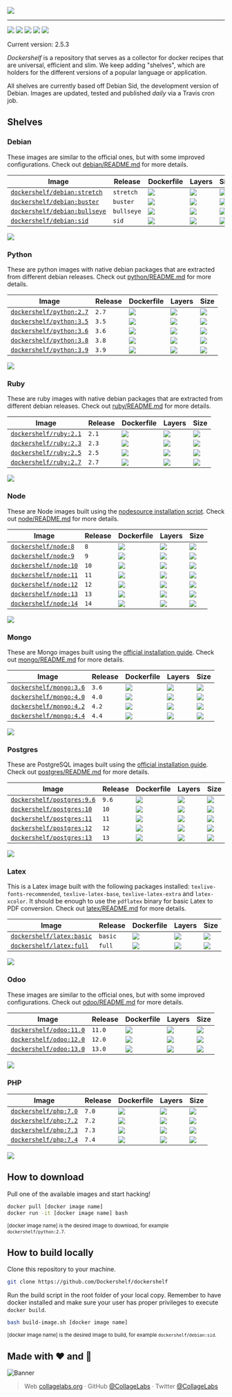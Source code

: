 ![](https://rawcdn.githack.com/Dockershelf/dockershelf/4db25518b4ed4507a278c56575072649fc52503a/images/banner.svg)

---

[![](https://img.shields.io/github/release/Dockershelf/dockershelf.svg)](https://github.com/Dockershelf/dockershelf/releases) [![](https://img.shields.io/travis/Dockershelf/dockershelf.svg)](https://travis-ci.org/Dockershelf/dockershelf) [![](https://img.shields.io/github/issues-raw/Dockershelf/dockershelf/in%20progress.svg?label=in%20progress)](https://github.com/Dockershelf/dockershelf/issues?q=is%3Aissue+is%3Aopen+label%3A%22in+progress%22) [![](https://badges.gitter.im/Dockershelf/dockershelf.svg)](https://gitter.im/Dockershelf/dockershelf) [![](https://cla-assistant.io/readme/badge/Dockershelf/dockershelf)](https://cla-assistant.io/Dockershelf/dockershelf)

Current version: 2.5.3

*Dockershelf* is a repository that serves as a collector for docker recipes that are universal, efficient and slim. We keep adding "shelves", which are holders for the different versions of a popular language or application.

All shelves are currently based off Debian Sid, the development version of Debian. Images are updated, tested and published *daily* via a Travis cron job.

## Shelves

### Debian

These images are similar to the official ones, but with some improved configurations. Check out [debian/README.md](https://github.com/Dockershelf/dockershelf/blob/master/debian/README.md) for more details.

|Image  |Release  |Dockerfile  |Layers  |Size  |
|-------|---------|------------|--------|------|
|[`dockershelf/debian:stretch`](https://hub.docker.com/r/dockershelf/debian)|`stretch`|[![](https://img.shields.io/badge/-debian%2Fstretch%2FDockerfile-blue.svg?colorA=22313f&colorB=4a637b&maxAge=86400&logo=docker)](https://github.com/Dockershelf/dockershelf/blob/master/debian/stretch/Dockerfile)|[![](https://img.shields.io/microbadger/layers/dockershelf/debian/stretch.svg?colorA=22313f&colorB=4a637b&maxAge=86400)](https://microbadger.com/images/dockershelf/debian:stretch)|[![](https://img.shields.io/microbadger/image-size/dockershelf/debian/stretch.svg?colorA=22313f&colorB=4a637b&maxAge=86400)](https://microbadger.com/images/dockershelf/debian:stretch)|
|[`dockershelf/debian:buster`](https://hub.docker.com/r/dockershelf/debian)|`buster`|[![](https://img.shields.io/badge/-debian%2Fbuster%2FDockerfile-blue.svg?colorA=22313f&colorB=4a637b&maxAge=86400&logo=docker)](https://github.com/Dockershelf/dockershelf/blob/master/debian/buster/Dockerfile)|[![](https://img.shields.io/microbadger/layers/dockershelf/debian/buster.svg?colorA=22313f&colorB=4a637b&maxAge=86400)](https://microbadger.com/images/dockershelf/debian:buster)|[![](https://img.shields.io/microbadger/image-size/dockershelf/debian/buster.svg?colorA=22313f&colorB=4a637b&maxAge=86400)](https://microbadger.com/images/dockershelf/debian:buster)|
|[`dockershelf/debian:bullseye`](https://hub.docker.com/r/dockershelf/debian)|`bullseye`|[![](https://img.shields.io/badge/-debian%2Fbullseye%2FDockerfile-blue.svg?colorA=22313f&colorB=4a637b&maxAge=86400&logo=docker)](https://github.com/Dockershelf/dockershelf/blob/master/debian/bullseye/Dockerfile)|[![](https://img.shields.io/microbadger/layers/dockershelf/debian/bullseye.svg?colorA=22313f&colorB=4a637b&maxAge=86400)](https://microbadger.com/images/dockershelf/debian:bullseye)|[![](https://img.shields.io/microbadger/image-size/dockershelf/debian/bullseye.svg?colorA=22313f&colorB=4a637b&maxAge=86400)](https://microbadger.com/images/dockershelf/debian:bullseye)|
|[`dockershelf/debian:sid`](https://hub.docker.com/r/dockershelf/debian)|`sid`|[![](https://img.shields.io/badge/-debian%2Fsid%2FDockerfile-blue.svg?colorA=22313f&colorB=4a637b&maxAge=86400&logo=docker)](https://github.com/Dockershelf/dockershelf/blob/master/debian/sid/Dockerfile)|[![](https://img.shields.io/microbadger/layers/dockershelf/debian/sid.svg?colorA=22313f&colorB=4a637b&maxAge=86400)](https://microbadger.com/images/dockershelf/debian:sid)|[![](https://img.shields.io/microbadger/image-size/dockershelf/debian/sid.svg?colorA=22313f&colorB=4a637b&maxAge=86400)](https://microbadger.com/images/dockershelf/debian:sid)|

![](https://rawcdn.githack.com/Dockershelf/dockershelf/42161077720b74d46b2ed8e51cb5bb958bb0406a/images/table.svg)

### Python

These are python images with native debian packages that are extracted from different debian releases. Check out [python/README.md](https://github.com/Dockershelf/dockershelf/blob/master/python/README.md) for more details.

|Image  |Release  |Dockerfile  |Layers  |Size  |
|-------|---------|------------|--------|------|
|[`dockershelf/python:2.7`](https://hub.docker.com/r/dockershelf/python)|`2.7`|[![](https://img.shields.io/badge/-python%2F2.7%2FDockerfile-blue.svg?colorA=22313f&colorB=4a637b&maxAge=86400&logo=docker)](https://github.com/Dockershelf/dockershelf/blob/master/python/2.7/Dockerfile)|[![](https://img.shields.io/microbadger/layers/dockershelf/python/2.7.svg?colorA=22313f&colorB=4a637b&maxAge=86400)](https://microbadger.com/images/dockershelf/python:2.7)|[![](https://img.shields.io/microbadger/image-size/dockershelf/python/2.7.svg?colorA=22313f&colorB=4a637b&maxAge=86400)](https://microbadger.com/images/dockershelf/python:2.7)|
|[`dockershelf/python:3.5`](https://hub.docker.com/r/dockershelf/python)|`3.5`|[![](https://img.shields.io/badge/-python%2F3.5%2FDockerfile-blue.svg?colorA=22313f&colorB=4a637b&maxAge=86400&logo=docker)](https://github.com/Dockershelf/dockershelf/blob/master/python/3.5/Dockerfile)|[![](https://img.shields.io/microbadger/layers/dockershelf/python/3.5.svg?colorA=22313f&colorB=4a637b&maxAge=86400)](https://microbadger.com/images/dockershelf/python:3.5)|[![](https://img.shields.io/microbadger/image-size/dockershelf/python/3.5.svg?colorA=22313f&colorB=4a637b&maxAge=86400)](https://microbadger.com/images/dockershelf/python:3.5)|
|[`dockershelf/python:3.6`](https://hub.docker.com/r/dockershelf/python)|`3.6`|[![](https://img.shields.io/badge/-python%2F3.6%2FDockerfile-blue.svg?colorA=22313f&colorB=4a637b&maxAge=86400&logo=docker)](https://github.com/Dockershelf/dockershelf/blob/master/python/3.6/Dockerfile)|[![](https://img.shields.io/microbadger/layers/dockershelf/python/3.6.svg?colorA=22313f&colorB=4a637b&maxAge=86400)](https://microbadger.com/images/dockershelf/python:3.6)|[![](https://img.shields.io/microbadger/image-size/dockershelf/python/3.6.svg?colorA=22313f&colorB=4a637b&maxAge=86400)](https://microbadger.com/images/dockershelf/python:3.6)|
|[`dockershelf/python:3.8`](https://hub.docker.com/r/dockershelf/python)|`3.8`|[![](https://img.shields.io/badge/-python%2F3.8%2FDockerfile-blue.svg?colorA=22313f&colorB=4a637b&maxAge=86400&logo=docker)](https://github.com/Dockershelf/dockershelf/blob/master/python/3.8/Dockerfile)|[![](https://img.shields.io/microbadger/layers/dockershelf/python/3.8.svg?colorA=22313f&colorB=4a637b&maxAge=86400)](https://microbadger.com/images/dockershelf/python:3.8)|[![](https://img.shields.io/microbadger/image-size/dockershelf/python/3.8.svg?colorA=22313f&colorB=4a637b&maxAge=86400)](https://microbadger.com/images/dockershelf/python:3.8)|
|[`dockershelf/python:3.9`](https://hub.docker.com/r/dockershelf/python)|`3.9`|[![](https://img.shields.io/badge/-python%2F3.9%2FDockerfile-blue.svg?colorA=22313f&colorB=4a637b&maxAge=86400&logo=docker)](https://github.com/Dockershelf/dockershelf/blob/master/python/3.9/Dockerfile)|[![](https://img.shields.io/microbadger/layers/dockershelf/python/3.9.svg?colorA=22313f&colorB=4a637b&maxAge=86400)](https://microbadger.com/images/dockershelf/python:3.9)|[![](https://img.shields.io/microbadger/image-size/dockershelf/python/3.9.svg?colorA=22313f&colorB=4a637b&maxAge=86400)](https://microbadger.com/images/dockershelf/python:3.9)|

![](https://rawcdn.githack.com/Dockershelf/dockershelf/42161077720b74d46b2ed8e51cb5bb958bb0406a/images/table.svg)

### Ruby

These are ruby images with native debian packages that are extracted from different debian releases. Check out [ruby/README.md](https://github.com/Dockershelf/dockershelf/blob/master/ruby/README.md) for more details.

|Image  |Release  |Dockerfile  |Layers  |Size  |
|-------|---------|------------|--------|------|
|[`dockershelf/ruby:2.1`](https://hub.docker.com/r/dockershelf/ruby)|`2.1`|[![](https://img.shields.io/badge/-ruby%2F2.1%2FDockerfile-blue.svg?colorA=22313f&colorB=4a637b&maxAge=86400&logo=docker)](https://github.com/Dockershelf/dockershelf/blob/master/ruby/2.1/Dockerfile)|[![](https://img.shields.io/microbadger/layers/dockershelf/ruby/2.1.svg?colorA=22313f&colorB=4a637b&maxAge=86400)](https://microbadger.com/images/dockershelf/ruby:2.1)|[![](https://img.shields.io/microbadger/image-size/dockershelf/ruby/2.1.svg?colorA=22313f&colorB=4a637b&maxAge=86400)](https://microbadger.com/images/dockershelf/ruby:2.1)|
|[`dockershelf/ruby:2.3`](https://hub.docker.com/r/dockershelf/ruby)|`2.3`|[![](https://img.shields.io/badge/-ruby%2F2.3%2FDockerfile-blue.svg?colorA=22313f&colorB=4a637b&maxAge=86400&logo=docker)](https://github.com/Dockershelf/dockershelf/blob/master/ruby/2.3/Dockerfile)|[![](https://img.shields.io/microbadger/layers/dockershelf/ruby/2.3.svg?colorA=22313f&colorB=4a637b&maxAge=86400)](https://microbadger.com/images/dockershelf/ruby:2.3)|[![](https://img.shields.io/microbadger/image-size/dockershelf/ruby/2.3.svg?colorA=22313f&colorB=4a637b&maxAge=86400)](https://microbadger.com/images/dockershelf/ruby:2.3)|
|[`dockershelf/ruby:2.5`](https://hub.docker.com/r/dockershelf/ruby)|`2.5`|[![](https://img.shields.io/badge/-ruby%2F2.5%2FDockerfile-blue.svg?colorA=22313f&colorB=4a637b&maxAge=86400&logo=docker)](https://github.com/Dockershelf/dockershelf/blob/master/ruby/2.5/Dockerfile)|[![](https://img.shields.io/microbadger/layers/dockershelf/ruby/2.5.svg?colorA=22313f&colorB=4a637b&maxAge=86400)](https://microbadger.com/images/dockershelf/ruby:2.5)|[![](https://img.shields.io/microbadger/image-size/dockershelf/ruby/2.5.svg?colorA=22313f&colorB=4a637b&maxAge=86400)](https://microbadger.com/images/dockershelf/ruby:2.5)|
|[`dockershelf/ruby:2.7`](https://hub.docker.com/r/dockershelf/ruby)|`2.7`|[![](https://img.shields.io/badge/-ruby%2F2.7%2FDockerfile-blue.svg?colorA=22313f&colorB=4a637b&maxAge=86400&logo=docker)](https://github.com/Dockershelf/dockershelf/blob/master/ruby/2.7/Dockerfile)|[![](https://img.shields.io/microbadger/layers/dockershelf/ruby/2.7.svg?colorA=22313f&colorB=4a637b&maxAge=86400)](https://microbadger.com/images/dockershelf/ruby:2.7)|[![](https://img.shields.io/microbadger/image-size/dockershelf/ruby/2.7.svg?colorA=22313f&colorB=4a637b&maxAge=86400)](https://microbadger.com/images/dockershelf/ruby:2.7)|

![](https://rawcdn.githack.com/Dockershelf/dockershelf/42161077720b74d46b2ed8e51cb5bb958bb0406a/images/table.svg)

### Node

These are Node images built using the [nodesource installation script](https://nodejs.org/en/download/package-manager/#debian-and-ubuntu-based-linux-distributions). Check out [node/README.md](https://github.com/Dockershelf/dockershelf/blob/master/node/README.md) for more details.

|Image  |Release  |Dockerfile  |Layers  |Size  |
|-------|---------|------------|--------|------|
|[`dockershelf/node:8`](https://hub.docker.com/r/dockershelf/node)|`8`|[![](https://img.shields.io/badge/-node%2F8%2FDockerfile-blue.svg?colorA=22313f&colorB=4a637b&maxAge=86400&logo=docker)](https://github.com/Dockershelf/dockershelf/blob/master/node/8/Dockerfile)|[![](https://img.shields.io/microbadger/layers/dockershelf/node/8.svg?colorA=22313f&colorB=4a637b&maxAge=86400)](https://microbadger.com/images/dockershelf/node:8)|[![](https://img.shields.io/microbadger/image-size/dockershelf/node/8.svg?colorA=22313f&colorB=4a637b&maxAge=86400)](https://microbadger.com/images/dockershelf/node:8)|
|[`dockershelf/node:9`](https://hub.docker.com/r/dockershelf/node)|`9`|[![](https://img.shields.io/badge/-node%2F9%2FDockerfile-blue.svg?colorA=22313f&colorB=4a637b&maxAge=86400&logo=docker)](https://github.com/Dockershelf/dockershelf/blob/master/node/9/Dockerfile)|[![](https://img.shields.io/microbadger/layers/dockershelf/node/9.svg?colorA=22313f&colorB=4a637b&maxAge=86400)](https://microbadger.com/images/dockershelf/node:9)|[![](https://img.shields.io/microbadger/image-size/dockershelf/node/9.svg?colorA=22313f&colorB=4a637b&maxAge=86400)](https://microbadger.com/images/dockershelf/node:9)|
|[`dockershelf/node:10`](https://hub.docker.com/r/dockershelf/node)|`10`|[![](https://img.shields.io/badge/-node%2F10%2FDockerfile-blue.svg?colorA=22313f&colorB=4a637b&maxAge=86400&logo=docker)](https://github.com/Dockershelf/dockershelf/blob/master/node/10/Dockerfile)|[![](https://img.shields.io/microbadger/layers/dockershelf/node/10.svg?colorA=22313f&colorB=4a637b&maxAge=86400)](https://microbadger.com/images/dockershelf/node:10)|[![](https://img.shields.io/microbadger/image-size/dockershelf/node/10.svg?colorA=22313f&colorB=4a637b&maxAge=86400)](https://microbadger.com/images/dockershelf/node:10)|
|[`dockershelf/node:11`](https://hub.docker.com/r/dockershelf/node)|`11`|[![](https://img.shields.io/badge/-node%2F11%2FDockerfile-blue.svg?colorA=22313f&colorB=4a637b&maxAge=86400&logo=docker)](https://github.com/Dockershelf/dockershelf/blob/master/node/11/Dockerfile)|[![](https://img.shields.io/microbadger/layers/dockershelf/node/11.svg?colorA=22313f&colorB=4a637b&maxAge=86400)](https://microbadger.com/images/dockershelf/node:11)|[![](https://img.shields.io/microbadger/image-size/dockershelf/node/11.svg?colorA=22313f&colorB=4a637b&maxAge=86400)](https://microbadger.com/images/dockershelf/node:11)|
|[`dockershelf/node:12`](https://hub.docker.com/r/dockershelf/node)|`12`|[![](https://img.shields.io/badge/-node%2F12%2FDockerfile-blue.svg?colorA=22313f&colorB=4a637b&maxAge=86400&logo=docker)](https://github.com/Dockershelf/dockershelf/blob/master/node/12/Dockerfile)|[![](https://img.shields.io/microbadger/layers/dockershelf/node/12.svg?colorA=22313f&colorB=4a637b&maxAge=86400)](https://microbadger.com/images/dockershelf/node:12)|[![](https://img.shields.io/microbadger/image-size/dockershelf/node/12.svg?colorA=22313f&colorB=4a637b&maxAge=86400)](https://microbadger.com/images/dockershelf/node:12)|
|[`dockershelf/node:13`](https://hub.docker.com/r/dockershelf/node)|`13`|[![](https://img.shields.io/badge/-node%2F13%2FDockerfile-blue.svg?colorA=22313f&colorB=4a637b&maxAge=86400&logo=docker)](https://github.com/Dockershelf/dockershelf/blob/master/node/13/Dockerfile)|[![](https://img.shields.io/microbadger/layers/dockershelf/node/13.svg?colorA=22313f&colorB=4a637b&maxAge=86400)](https://microbadger.com/images/dockershelf/node:13)|[![](https://img.shields.io/microbadger/image-size/dockershelf/node/13.svg?colorA=22313f&colorB=4a637b&maxAge=86400)](https://microbadger.com/images/dockershelf/node:13)|
|[`dockershelf/node:14`](https://hub.docker.com/r/dockershelf/node)|`14`|[![](https://img.shields.io/badge/-node%2F14%2FDockerfile-blue.svg?colorA=22313f&colorB=4a637b&maxAge=86400&logo=docker)](https://github.com/Dockershelf/dockershelf/blob/master/node/14/Dockerfile)|[![](https://img.shields.io/microbadger/layers/dockershelf/node/14.svg?colorA=22313f&colorB=4a637b&maxAge=86400)](https://microbadger.com/images/dockershelf/node:14)|[![](https://img.shields.io/microbadger/image-size/dockershelf/node/14.svg?colorA=22313f&colorB=4a637b&maxAge=86400)](https://microbadger.com/images/dockershelf/node:14)|

![](https://rawcdn.githack.com/Dockershelf/dockershelf/42161077720b74d46b2ed8e51cb5bb958bb0406a/images/table.svg)

### Mongo

These are Mongo images built using the [official installation guide](https://docs.mongodb.com/manual/tutorial/install-mongodb-on-debian/). Check out [mongo/README.md](https://github.com/Dockershelf/dockershelf/blob/master/mongo/README.md) for more details.

|Image  |Release  |Dockerfile  |Layers  |Size  |
|-------|---------|------------|--------|------|
|[`dockershelf/mongo:3.6`](https://hub.docker.com/r/dockershelf/mongo)|`3.6`|[![](https://img.shields.io/badge/-mongo%2F3.6%2FDockerfile-blue.svg?colorA=22313f&colorB=4a637b&maxAge=86400&logo=docker)](https://github.com/Dockershelf/dockershelf/blob/master/mongo/3.6/Dockerfile)|[![](https://img.shields.io/microbadger/layers/dockershelf/mongo/3.6.svg?colorA=22313f&colorB=4a637b&maxAge=86400)](https://microbadger.com/images/dockershelf/mongo:3.6)|[![](https://img.shields.io/microbadger/image-size/dockershelf/mongo/3.6.svg?colorA=22313f&colorB=4a637b&maxAge=86400)](https://microbadger.com/images/dockershelf/mongo:3.6)|
|[`dockershelf/mongo:4.0`](https://hub.docker.com/r/dockershelf/mongo)|`4.0`|[![](https://img.shields.io/badge/-mongo%2F4.0%2FDockerfile-blue.svg?colorA=22313f&colorB=4a637b&maxAge=86400&logo=docker)](https://github.com/Dockershelf/dockershelf/blob/master/mongo/4.0/Dockerfile)|[![](https://img.shields.io/microbadger/layers/dockershelf/mongo/4.0.svg?colorA=22313f&colorB=4a637b&maxAge=86400)](https://microbadger.com/images/dockershelf/mongo:4.0)|[![](https://img.shields.io/microbadger/image-size/dockershelf/mongo/4.0.svg?colorA=22313f&colorB=4a637b&maxAge=86400)](https://microbadger.com/images/dockershelf/mongo:4.0)|
|[`dockershelf/mongo:4.2`](https://hub.docker.com/r/dockershelf/mongo)|`4.2`|[![](https://img.shields.io/badge/-mongo%2F4.2%2FDockerfile-blue.svg?colorA=22313f&colorB=4a637b&maxAge=86400&logo=docker)](https://github.com/Dockershelf/dockershelf/blob/master/mongo/4.2/Dockerfile)|[![](https://img.shields.io/microbadger/layers/dockershelf/mongo/4.2.svg?colorA=22313f&colorB=4a637b&maxAge=86400)](https://microbadger.com/images/dockershelf/mongo:4.2)|[![](https://img.shields.io/microbadger/image-size/dockershelf/mongo/4.2.svg?colorA=22313f&colorB=4a637b&maxAge=86400)](https://microbadger.com/images/dockershelf/mongo:4.2)|
|[`dockershelf/mongo:4.4`](https://hub.docker.com/r/dockershelf/mongo)|`4.4`|[![](https://img.shields.io/badge/-mongo%2F4.4%2FDockerfile-blue.svg?colorA=22313f&colorB=4a637b&maxAge=86400&logo=docker)](https://github.com/Dockershelf/dockershelf/blob/master/mongo/4.4/Dockerfile)|[![](https://img.shields.io/microbadger/layers/dockershelf/mongo/4.4.svg?colorA=22313f&colorB=4a637b&maxAge=86400)](https://microbadger.com/images/dockershelf/mongo:4.4)|[![](https://img.shields.io/microbadger/image-size/dockershelf/mongo/4.4.svg?colorA=22313f&colorB=4a637b&maxAge=86400)](https://microbadger.com/images/dockershelf/mongo:4.4)|

![](https://rawcdn.githack.com/Dockershelf/dockershelf/42161077720b74d46b2ed8e51cb5bb958bb0406a/images/table.svg)

### Postgres

These are PostgreSQL images built using the [official installation guide](https://www.postgresql.org/download/linux/debian/). Check out [postgres/README.md](https://github.com/Dockershelf/dockershelf/blob/master/postgres/README.md) for more details.

|Image  |Release  |Dockerfile  |Layers  |Size  |
|-------|---------|------------|--------|------|
|[`dockershelf/postgres:9.6`](https://hub.docker.com/r/dockershelf/postgres)|`9.6`|[![](https://img.shields.io/badge/-postgres%2F9.6%2FDockerfile-blue.svg?colorA=22313f&colorB=4a637b&maxAge=86400&logo=docker)](https://github.com/Dockershelf/dockershelf/blob/master/postgres/9.6/Dockerfile)|[![](https://img.shields.io/microbadger/layers/dockershelf/postgres/9.6.svg?colorA=22313f&colorB=4a637b&maxAge=86400)](https://microbadger.com/images/dockershelf/postgres:9.6)|[![](https://img.shields.io/microbadger/image-size/dockershelf/postgres/9.6.svg?colorA=22313f&colorB=4a637b&maxAge=86400)](https://microbadger.com/images/dockershelf/postgres:9.6)|
|[`dockershelf/postgres:10`](https://hub.docker.com/r/dockershelf/postgres)|`10`|[![](https://img.shields.io/badge/-postgres%2F10%2FDockerfile-blue.svg?colorA=22313f&colorB=4a637b&maxAge=86400&logo=docker)](https://github.com/Dockershelf/dockershelf/blob/master/postgres/10/Dockerfile)|[![](https://img.shields.io/microbadger/layers/dockershelf/postgres/10.svg?colorA=22313f&colorB=4a637b&maxAge=86400)](https://microbadger.com/images/dockershelf/postgres:10)|[![](https://img.shields.io/microbadger/image-size/dockershelf/postgres/10.svg?colorA=22313f&colorB=4a637b&maxAge=86400)](https://microbadger.com/images/dockershelf/postgres:10)|
|[`dockershelf/postgres:11`](https://hub.docker.com/r/dockershelf/postgres)|`11`|[![](https://img.shields.io/badge/-postgres%2F11%2FDockerfile-blue.svg?colorA=22313f&colorB=4a637b&maxAge=86400&logo=docker)](https://github.com/Dockershelf/dockershelf/blob/master/postgres/11/Dockerfile)|[![](https://img.shields.io/microbadger/layers/dockershelf/postgres/11.svg?colorA=22313f&colorB=4a637b&maxAge=86400)](https://microbadger.com/images/dockershelf/postgres:11)|[![](https://img.shields.io/microbadger/image-size/dockershelf/postgres/11.svg?colorA=22313f&colorB=4a637b&maxAge=86400)](https://microbadger.com/images/dockershelf/postgres:11)|
|[`dockershelf/postgres:12`](https://hub.docker.com/r/dockershelf/postgres)|`12`|[![](https://img.shields.io/badge/-postgres%2F12%2FDockerfile-blue.svg?colorA=22313f&colorB=4a637b&maxAge=86400&logo=docker)](https://github.com/Dockershelf/dockershelf/blob/master/postgres/12/Dockerfile)|[![](https://img.shields.io/microbadger/layers/dockershelf/postgres/12.svg?colorA=22313f&colorB=4a637b&maxAge=86400)](https://microbadger.com/images/dockershelf/postgres:12)|[![](https://img.shields.io/microbadger/image-size/dockershelf/postgres/12.svg?colorA=22313f&colorB=4a637b&maxAge=86400)](https://microbadger.com/images/dockershelf/postgres:12)|
|[`dockershelf/postgres:13`](https://hub.docker.com/r/dockershelf/postgres)|`13`|[![](https://img.shields.io/badge/-postgres%2F13%2FDockerfile-blue.svg?colorA=22313f&colorB=4a637b&maxAge=86400&logo=docker)](https://github.com/Dockershelf/dockershelf/blob/master/postgres/13/Dockerfile)|[![](https://img.shields.io/microbadger/layers/dockershelf/postgres/13.svg?colorA=22313f&colorB=4a637b&maxAge=86400)](https://microbadger.com/images/dockershelf/postgres:13)|[![](https://img.shields.io/microbadger/image-size/dockershelf/postgres/13.svg?colorA=22313f&colorB=4a637b&maxAge=86400)](https://microbadger.com/images/dockershelf/postgres:13)|

![](https://rawcdn.githack.com/Dockershelf/dockershelf/42161077720b74d46b2ed8e51cb5bb958bb0406a/images/table.svg)

### Latex

This is a Latex image built with the following packages installed: `texlive-fonts-recommended`, `texlive-latex-base`, `texlive-latex-extra` and `latex-xcolor`. It should be enough to use the `pdflatex` binary for basic Latex to PDF conversion. Check out [latex/README.md](https://github.com/Dockershelf/dockershelf/blob/master/latex/README.md) for more details.

|Image  |Release  |Dockerfile  |Layers  |Size  |
|-------|---------|------------|--------|------|
|[`dockershelf/latex:basic`](https://hub.docker.com/r/dockershelf/latex)|`basic`|[![](https://img.shields.io/badge/-latex%2Fbasic%2FDockerfile-blue.svg?colorA=22313f&colorB=4a637b&maxAge=86400&logo=docker)](https://github.com/Dockershelf/dockershelf/blob/master/latex/basic/Dockerfile)|[![](https://img.shields.io/microbadger/layers/dockershelf/latex/basic.svg?colorA=22313f&colorB=4a637b&maxAge=86400)](https://microbadger.com/images/dockershelf/latex:basic)|[![](https://img.shields.io/microbadger/image-size/dockershelf/latex/basic.svg?colorA=22313f&colorB=4a637b&maxAge=86400)](https://microbadger.com/images/dockershelf/latex:basic)|
|[`dockershelf/latex:full`](https://hub.docker.com/r/dockershelf/latex)|`full`|[![](https://img.shields.io/badge/-latex%2Ffull%2FDockerfile-blue.svg?colorA=22313f&colorB=4a637b&maxAge=86400&logo=docker)](https://github.com/Dockershelf/dockershelf/blob/master/latex/full/Dockerfile)|[![](https://img.shields.io/microbadger/layers/dockershelf/latex/full.svg?colorA=22313f&colorB=4a637b&maxAge=86400)](https://microbadger.com/images/dockershelf/latex:full)|[![](https://img.shields.io/microbadger/image-size/dockershelf/latex/full.svg?colorA=22313f&colorB=4a637b&maxAge=86400)](https://microbadger.com/images/dockershelf/latex:full)|

![](https://rawcdn.githack.com/Dockershelf/dockershelf/42161077720b74d46b2ed8e51cb5bb958bb0406a/images/table.svg)

### Odoo

These images are similar to the official ones, but with some improved configurations. Check out [odoo/README.md](https://github.com/Dockershelf/dockershelf/blob/master/odoo/README.md) for more details.

|Image  |Release  |Dockerfile  |Layers  |Size  |
|-------|---------|------------|--------|------|
|[`dockershelf/odoo:11.0`](https://hub.docker.com/r/dockershelf/odoo)|`11.0`|[![](https://img.shields.io/badge/-odoo%2F11.0%2FDockerfile-blue.svg?colorA=22313f&colorB=4a637b&maxAge=86400&logo=docker)](https://github.com/Dockershelf/dockershelf/blob/master/odoo/11.0/Dockerfile)|[![](https://img.shields.io/microbadger/layers/dockershelf/odoo/11.0.svg?colorA=22313f&colorB=4a637b&maxAge=86400)](https://microbadger.com/images/dockershelf/odoo:11.0)|[![](https://img.shields.io/microbadger/image-size/dockershelf/odoo/11.0.svg?colorA=22313f&colorB=4a637b&maxAge=86400)](https://microbadger.com/images/dockershelf/odoo:11.0)|
|[`dockershelf/odoo:12.0`](https://hub.docker.com/r/dockershelf/odoo)|`12.0`|[![](https://img.shields.io/badge/-odoo%2F12.0%2FDockerfile-blue.svg?colorA=22313f&colorB=4a637b&maxAge=86400&logo=docker)](https://github.com/Dockershelf/dockershelf/blob/master/odoo/12.0/Dockerfile)|[![](https://img.shields.io/microbadger/layers/dockershelf/odoo/12.0.svg?colorA=22313f&colorB=4a637b&maxAge=86400)](https://microbadger.com/images/dockershelf/odoo:12.0)|[![](https://img.shields.io/microbadger/image-size/dockershelf/odoo/12.0.svg?colorA=22313f&colorB=4a637b&maxAge=86400)](https://microbadger.com/images/dockershelf/odoo:12.0)|
|[`dockershelf/odoo:13.0`](https://hub.docker.com/r/dockershelf/odoo)|`13.0`|[![](https://img.shields.io/badge/-odoo%2F13.0%2FDockerfile-blue.svg?colorA=22313f&colorB=4a637b&maxAge=86400&logo=docker)](https://github.com/Dockershelf/dockershelf/blob/master/odoo/13.0/Dockerfile)|[![](https://img.shields.io/microbadger/layers/dockershelf/odoo/13.0.svg?colorA=22313f&colorB=4a637b&maxAge=86400)](https://microbadger.com/images/dockershelf/odoo:13.0)|[![](https://img.shields.io/microbadger/image-size/dockershelf/odoo/13.0.svg?colorA=22313f&colorB=4a637b&maxAge=86400)](https://microbadger.com/images/dockershelf/odoo:13.0)|

![](https://rawcdn.githack.com/Dockershelf/dockershelf/42161077720b74d46b2ed8e51cb5bb958bb0406a/images/table.svg)

### PHP


|Image  |Release  |Dockerfile  |Layers  |Size  |
|-------|---------|------------|--------|------|
|[`dockershelf/php:7.0`](https://hub.docker.com/r/dockershelf/php)|`7.0`|[![](https://img.shields.io/badge/-php%2F7.0%2FDockerfile-blue.svg?colorA=22313f&colorB=4a637b&maxAge=86400&logo=docker)](https://github.com/Dockershelf/dockershelf/blob/master/php/7.0/Dockerfile)|[![](https://img.shields.io/microbadger/layers/dockershelf/php/7.0.svg?colorA=22313f&colorB=4a637b&maxAge=86400)](https://microbadger.com/images/dockershelf/php:7.0)|[![](https://img.shields.io/microbadger/image-size/dockershelf/php/7.0.svg?colorA=22313f&colorB=4a637b&maxAge=86400)](https://microbadger.com/images/dockershelf/php:7.0)|
|[`dockershelf/php:7.2`](https://hub.docker.com/r/dockershelf/php)|`7.2`|[![](https://img.shields.io/badge/-php%2F7.2%2FDockerfile-blue.svg?colorA=22313f&colorB=4a637b&maxAge=86400&logo=docker)](https://github.com/Dockershelf/dockershelf/blob/master/php/7.2/Dockerfile)|[![](https://img.shields.io/microbadger/layers/dockershelf/php/7.2.svg?colorA=22313f&colorB=4a637b&maxAge=86400)](https://microbadger.com/images/dockershelf/php:7.2)|[![](https://img.shields.io/microbadger/image-size/dockershelf/php/7.2.svg?colorA=22313f&colorB=4a637b&maxAge=86400)](https://microbadger.com/images/dockershelf/php:7.2)|
|[`dockershelf/php:7.3`](https://hub.docker.com/r/dockershelf/php)|`7.3`|[![](https://img.shields.io/badge/-php%2F7.3%2FDockerfile-blue.svg?colorA=22313f&colorB=4a637b&maxAge=86400&logo=docker)](https://github.com/Dockershelf/dockershelf/blob/master/php/7.3/Dockerfile)|[![](https://img.shields.io/microbadger/layers/dockershelf/php/7.3.svg?colorA=22313f&colorB=4a637b&maxAge=86400)](https://microbadger.com/images/dockershelf/php:7.3)|[![](https://img.shields.io/microbadger/image-size/dockershelf/php/7.3.svg?colorA=22313f&colorB=4a637b&maxAge=86400)](https://microbadger.com/images/dockershelf/php:7.3)|
|[`dockershelf/php:7.4`](https://hub.docker.com/r/dockershelf/php)|`7.4`|[![](https://img.shields.io/badge/-php%2F7.4%2FDockerfile-blue.svg?colorA=22313f&colorB=4a637b&maxAge=86400&logo=docker)](https://github.com/Dockershelf/dockershelf/blob/master/php/7.4/Dockerfile)|[![](https://img.shields.io/microbadger/layers/dockershelf/php/7.4.svg?colorA=22313f&colorB=4a637b&maxAge=86400)](https://microbadger.com/images/dockershelf/php:7.4)|[![](https://img.shields.io/microbadger/image-size/dockershelf/php/7.4.svg?colorA=22313f&colorB=4a637b&maxAge=86400)](https://microbadger.com/images/dockershelf/php:7.4)|

![](https://rawcdn.githack.com/Dockershelf/dockershelf/42161077720b74d46b2ed8e51cb5bb958bb0406a/images/table.svg)

## How to download

Pull one of the available images and start hacking!

```bash
docker pull [docker image name]
docker run -it [docker image name] bash
```
<sup>[docker image name] is the desired image to download, for example <code>dockershelf/python:2.7</code>.</sup>

## How to build locally

Clone this repository to your machine.

```bash
git clone https://github.com/Dockershelf/dockershelf
```

Run the build script in the root folder of your local copy. Remember to have docker installed and make sure your user has proper privileges to execute `docker build`.

```bash
bash build-image.sh [docker image name]
```

<sup>[docker image name] is the desired image to build, for example <code>dockershelf/debian:sid</code>.</sup>

## Made with :heart: and :hamburger:

![Banner](https://rawcdn.githack.com/Dockershelf/dockershelf/42161077720b74d46b2ed8e51cb5bb958bb0406a/images/promo-open-source.svg)

> Web [collagelabs.org](http://collagelabs.org/) · GitHub [@CollageLabs](https://github.com/CollageLabs) · Twitter [@CollageLabs](https://twitter.com/CollageLabs)